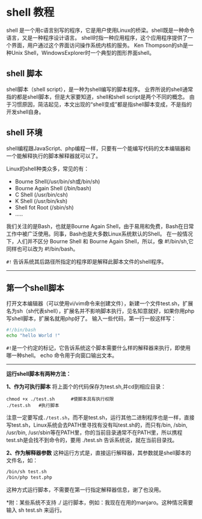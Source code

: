 # shell 教程

shell 是一个用c语言别写的程序，它是用户使用Linux的桥梁。shell既是一种命令语言，又是一种程序设计语言。
shell时指一种应用程序，这个应用程序提供了一个界面，用户通过这个界面访问操作系统内核的服务。
Ken Thompson的sh是一种Unix Shell，WindowsExplorer时一个典型的图形界面shell。

## shell 脚本

shell脚本（shell script），是一种为shell编写的脚本程序。
业界所说的shell通常指的都是shell脚本，但是大家要知道，shell和shell script是两个不同的概念。
由于习惯原因，简洁起见，本文出现的“shell变成”都是指shell脚本变成，不是指的开发shell自身。

## shell 环境

shell编程跟JavaScript、php编程一样，只要有一个能编写代码的文本编辑器和一个能解释执行的脚本解释器就可以了。

Linux的shell种类众多，常见的有：
- Bourne Shell(/usr/bin/sh或/bin/sh)
- Bourne Again Shell (/bin/bash)
- C Shell (/usr/bin/csh)
- K Shell (/usr/bin/ksh)
- Shell fot Root (/sbin/sh)
- .....

我们关注的是Bash，也就是Bourne Again Shell，由于易用和免费，Bash在日常工作中被广泛使用。同事，Bash也是大多数Linux系统默认的Shell。
在一般情况下，人们并不区分 Bourne Shell 和 Bourne Again Shell，所以，像 #!/bin/sh,它同样也可以改为 #!/bin/bash。

`#!` 告诉系统其后路径所指定的程序即是解释此脚本文件的shell程序。

---

## 第一个shell脚本

打开文本编辑器（可以使用vi/vim命令来创建文件），新建一个文件test.sh，扩展名为sh（sh代表shell），扩展名并不影响脚本执行，见名知意就好，如果你用php写shell脚本，扩展名就用php好了。
输入一些代码，第一行一般这样写：

```sh
#!/bin/bash
echo "hello World !"
```
`#!`是一个约定的标记，它告诉系统这个脚本需要什么样的解释器来执行，即使用哪一种shell。
echo 命令用于向窗口输出文本。

---

**运行shell脚本有两种方法：**

**1、作为可执行脚本**
将上面个的代码保存为test.sh,并cd到相应目录：

```
chmod +x ./test.sh      #使脚本具有执行权限
./test.sh   #执行脚本
```

注意一定要写成`./test.sh`，而不是test.sh，运行其他二进制程序也是一样，直接写test.sh，Linux系统会去PATH里寻找有没有叫test.sh的，而只有/bin, /sbin, /usr/bin, /usr/sbin等在PATH里，你的当前目录通常不在PATH里，所以携程test.sh是会找不到命令的，要用 ./test.sh 告诉系统说，就在当前目录找。

**2、作为解释器参数**
这种运行方式是，直接运行解释器，其参数就是shell脚本的文件名，如：

```sh
/bin/sh test.sh
/bin/php test.php
```

这种方式运行脚本，不需要在第一行指定解释器信息，谢了也没用。

*附：某些系统不支持 ./ 运行脚本，例如：我现在在用的manjaro。这种情况需要输入 sh test.sh 来运行。




































